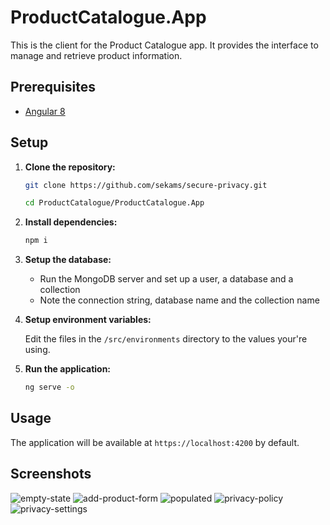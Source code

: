 # ProductCatalogue.App

This is the client for the Product Catalogue app. It provides the interface to manage and retrieve product information.

## Prerequisites

- [Angular 8](https://angular.dev/)

## Setup

1. **Clone the repository:**

   ```sh
   git clone https://github.com/sekams/secure-privacy.git
   ```

   ```sh
   cd ProductCatalogue/ProductCatalogue.App
   ```

2. **Install dependencies:**

   ```sh
   npm i
   ```

3. **Setup the database:**

   - Run the MongoDB server and set up a user, a database and a collection
   - Note the connection string, database name and the collection name

4. **Setup environment variables:**

   Edit the files in the `/src/environments` directory to the values your're using.

5. **Run the application:**
   ```sh
   ng serve -o
   ```

## Usage

The application will be available at `https://localhost:4200` by default.

## Screenshots

![empty-state](https://github.com/user-attachments/assets/bb39af4b-0a3f-4171-953e-69543b42e08a)
![add-product-form](https://github.com/user-attachments/assets/48e73281-d0c2-4d72-93de-562d80b7aa28)
![populated](https://github.com/user-attachments/assets/3483a440-720c-4a47-8245-87844472b8e4)
![privacy-policy](https://github.com/user-attachments/assets/6425889f-d595-46f4-9308-97d77af7dd36)
![privacy-settings](https://github.com/user-attachments/assets/c42488ca-746f-4983-ac1d-d0c2f5c7d550)
